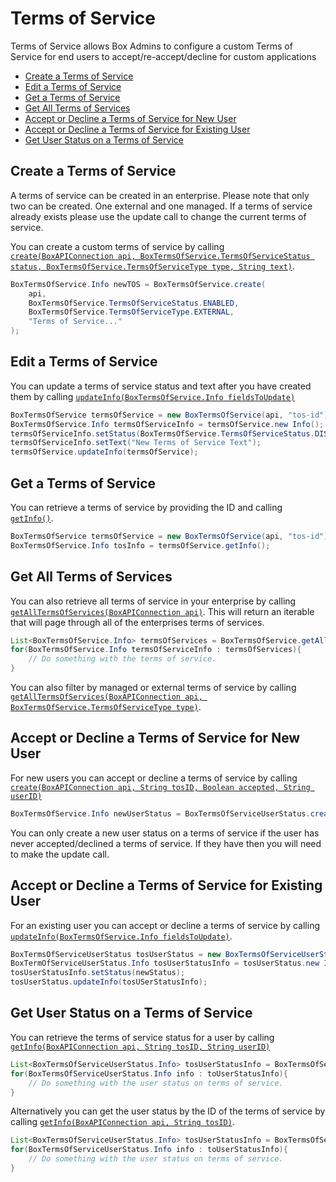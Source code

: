 Terms of Service
================

Terms of Service allows Box Admins to configure a custom Terms of Service for end users to
accept/re-accept/decline for custom applications

<!-- START doctoc generated TOC please keep comment here to allow auto update -->
<!-- DON'T EDIT THIS SECTION, INSTEAD RE-RUN doctoc TO UPDATE -->


- [Create a Terms of Service](#create-a-terms-of-service)
- [Edit a Terms of Service](#edit-a-terms-of-service)
- [Get a Terms of Service](#get-a-terms-of-service)
- [Get All Terms of Services](#get-all-terms-of-services)
- [Accept or Decline a Terms of Service for New User](#accept-or-decline-a-terms-of-service-for-new-user)
- [Accept or Decline a Terms of Service for Existing User](#accept-or-decline-a-terms-of-service-for-existing-user)
- [Get User Status on a Terms of Service](#get-user-status-on-a-terms-of-service)

<!-- END doctoc generated TOC please keep comment here to allow auto update -->

Create a Terms of Service
-------------------------

A terms of service can be created in an enterprise. Please note that only two can be created. One external
and one managed. If a terms of service already exists please use the update call to change the current
terms of service.

You can create a custom terms of service by calling
[`create(BoxAPIConnection api, BoxTermsOfService.TermsOfServiceStatus status, BoxTermsOfService.TermsOfServiceType type, String text)`][createTermsOfService].

<!-- sample post_terms_of_services -->
```java
BoxTermsOfService.Info newTOS = BoxTermsOfService.create(
    api,
    BoxTermsOfService.TermsOfServiceStatus.ENABLED,
    BoxTermsOfService.TermsOfServiceType.EXTERNAL,
    "Terms of Service..."
);
```

[createTermsOfService]: http://opensource.box.com/box-java-sdk/javadoc/com/box/sdk/BoxTermsOfService.html#create-com.box.sdk.BoxAPIConnection-com.box.sdk.BoxTermsOfService.TermsOfServiceStatus-com.box.sdk.BoxTermsOfService.TermsOfServiceType-java.lang.String-

Edit a Terms of Service
-----------------------

You can update a terms of service status and text after you have created them by calling
[`updateInfo(BoxTermsOfService.Info fieldsToUpdate)`][update-terms-of-service]

<!-- sample put_terms_of_services_id -->
```java
BoxTermsOfService termsOfService = new BoxTermsOfService(api, "tos-id");
BoxTermsOfService.Info termsOfServiceInfo = termsOfService.new Info();
termsOfServiceInfo.setStatus(BoxTermsOfService.TermsOfServiceStatus.DISABLED);
termsOfServiceInfo.setText("New Terms of Service Text");
termsOfService.updateInfo(termsOfService);
```

[update-terms-of-service]: http://opensource.box.com/box-java-sdk/javadoc/com/box/sdk/BoxTermsOfService.html#updateInfo-com.box.sdk.BoxTermsOfService.Info-

Get a Terms of Service
----------------------

You can retrieve a terms of service by providing the ID and calling
[`getInfo()`][getTermsOfServiceInfo].

<!-- sample get_terms_of_services_id -->
```java
BoxTermsOfService termsOfService = new BoxTermsOfService(api, "tos-id");
BoxTermsOfService.Info tosInfo = termsOfService.getInfo();
```

[getTermsOfServiceInfo]: http://opensource.box.com/box-java-sdk/javadoc/com/box/sdk/BoxTermsOfService.html#getInfo--

Get All Terms of Services
-------------------------

You can also retrieve all terms of service in your enterprise by calling
[`getAllTermsOfServices(BoxAPIConnection api)`][get-all-terms-of-services1].
This will return an iterable that will page through all of the enterprises terms of services.

<!-- sample get_terms_of_services -->
```java
List<BoxTermsOfService.Info> termsOfServices = BoxTermsOfService.getAllTermsOfServices(api);
for(BoxTermsOfService.Info termsOfServiceInfo : termsOfServices){
    // Do something with the terms of service.
}
```

You can also filter by managed or external terms of service by calling
[`getAllTermsOfServices(BoxAPIConnection api, BoxTermsOfService.TermsOfServiceType type)`][get-all-terms-of-services2].

[get-all-terms-of-services1]: http://opensource.box.com/box-java-sdk/javadoc/com/box/sdk/BoxTermsOfService.html#getAllTermsOfServices-com.box.sdk.BoxAPIConnection-
[get-all-terms-of-services2]: http://opensource.box.com/box-java-sdk/javadoc/com/box/sdk/BoxTermsOfService.html#getAllTermsOfServices-com.box.sdk.BoxAPIConnection-com.box.sdk.BoxTermsOfService.TermsOfServiceType-


Accept or Decline a Terms of Service for New User
-------------------------------------------------

For new users you can accept or decline a terms of service by calling
[`create(BoxAPIConnection api, String tosID, Boolean accepted, String userID)`][create-user-status]

<!-- sample post_terms_of_service_user_statuses -->
```java
BoxTermsOfService.Info newUserStatus = BoxTermsOfServiceUserStatus.create(api, "tos-id", true, "user-id");
```

You can only create a new user status on a terms of service if the user has never accepted/declined a terms of service.
If they have then you will need to make the update call.

[create-user-status]: http://opensource.box.com/box-java-sdk/javadoc/com/box/sdk/BoxTermsOfServiceUserStatus.html#create-com.box.sdk.BoxAPIConnection-java.lang.String-java.lang.Boolean-java.lang.String-

Accept or Decline a Terms of Service for Existing User
------------------------------------------------------

For an existing user you can accept or decline a terms of service by calling
[`updateInfo(BoxTermsOfService.Info fieldsToUpdate)`][update-user-status].

<!-- sample put_terms_of_service_user_statuses_id -->
```java
BoxTermsOfServiceUserStatus tosUserStatus = new BoxTermsOfServiceUserStatus(api, "tos-user-status-id");
BoxTermOfServiceUserStatus.Info tosUserStatusInfo = tosUserStatus.new Info();
tosUserStatusInfo.setStatus(newStatus);
tosUserStatus.updateInfo(tosUSerStatusInfo);
```

[update-user-status]: http://opensource.box.com/box-java-sdk/javadoc/com/box/sdk/BoxTermsOfServiceUserStatus.html#updateInfo-com.box.sdk.BoxTermsOfServiceUserStatus.Info-

Get User Status on a Terms of Service
-------------------------------------

You can retrieve the terms of service status for a user by calling
[`getInfo(BoxAPIConnection api, String tosID, String userID)`][get-user-status1]

<!-- sample get_terms_of_service_user_statuses_id -->
```java
List<BoxTermsOfServiceUserStatus.Info> tosUserStatusInfo = BoxTermsOfServiceUserStatus.getInfo(api, "tos-id", "user-id");
for(BoxTermsOfServiceUserStatus.Info info : toUserStatusInfo){
    // Do something with the user status on terms of service.
}
```

Alternatively you can get the user status by the ID of the terms of service by
calling [`getInfo(BoxAPIConnection api, String tosID)`][get-user-status2].

```java
List<BoxTermsOfServiceUserStatus.Info> tosUserStatusInfo = BoxTermsOfServiceUserStatus.getInfo(api, "tos-id");
for(BoxTermsOfServiceUserStatus.Info info : toUserStatusInfo){
    // Do something with the user status on terms of service.
}
```

[get-user-status1]: http://opensource.box.com/box-java-sdk/javadoc/com/box/sdk/BoxTermsOfServiceUserStatus.html#getInfo-com.box.sdk.BoxAPIConnection-java.lang.String-
[get-user-status2]: http://opensource.box.com/box-java-sdk/javadoc/com/box/sdk/BoxTermsOfServiceUserStatus.html#getInfo-com.box.sdk.BoxAPIConnection-java.lang.String-java.lang.String-
